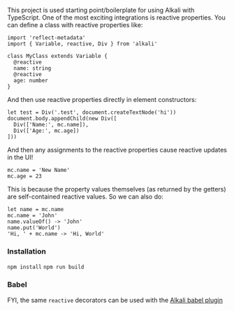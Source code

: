 This project is used starting point/boilerplate for using Alkali with TypeScript. One of the most exciting integrations is reactive properties. You can define a class with reactive properties like:

```
import 'reflect-metadata'
import { Variable, reactive, Div } from 'alkali'

class MyClass extends Variable {
  @reactive
  name: string
  @reactive
  age: number
}
```
And then use reactive properties directly in element constructors:
```
let test = Div('.test', document.createTextNode('hi'))
document.body.appendChild(new Div([
  Div(['Name:', mc.name]),
  Div(['Age:', mc.age])
]))
```
And then any assignments to the reactive properties cause reactive updates in the UI!
```
mc.name = 'New Name'
mc.age = 23
```
This is because the property values themselves (as returned by the getters) are self-contained reactive values. So we can also do:
```
let name = mc.name
mc.name = 'John'
name.valueOf() -> 'John'
name.put('World')
'Hi, ' + mc.name -> 'Hi, World'
```

### Installation
`npm install`
`npm run build`

### Babel
FYI, the same `reactive` decorators can be used with the [Alkali babel plugin](https://github.com/kriszyp/babel-plugin-transform-alkali)